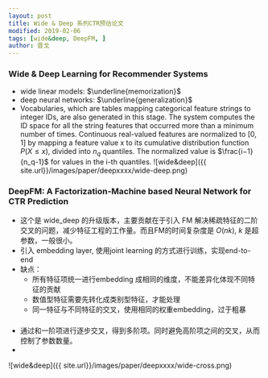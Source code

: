 ```yaml
---
layout: post
title: Wide & Deep 系列CTR预估论文
modified: 2019-02-06
tags: [wide&deep, DeepFM, ]
author: 晋戈
---
```


### Wide & Deep Learning for Recommender Systems
+ wide linear models:  $\underline{memorization}$
+ deep neural networks: $\underline{generalization}$
+ Vocabularies, which are tables mapping categorical feature strings to integer IDs, are also generated in this stage.
The system computes the ID space for all the string features
that occurred more than a minimum number of times. Continuous real-valued features are normalized to $[0, 1]$ by mapping a feature value x to its cumulative distribution function
$P(X \leq x)$, divided into $n_q$ quantiles. The normalized value
is $\frac{i−1}{n_q-1}$ for values in the i-th quantiles. 
![wide&deep]({{ site.url}}/images/paper/deepxxxx/wide-deep.png)

### DeepFM: A Factorization-Machine based Neural Network for CTR Prediction
+ 这个是 wide_deep 的升级版本，主要贡献在于引入 FM 解决稀疏特征的二阶交叉的问题，减少特征工程的工作量。而且FM的时间复杂度是 $O(nk)$, $k$ 是超参数，一般很小。
+ 引入 embedding layer, 使用joint learning 的方式进行训练，实现end-to-end
+ 缺点：
    * 所有特征项统一进行embedding 成相同的维度，不能差异化体现不同特征的贡献
    * 数值型特征需要先转化成类别型特征，才能处理
    * 同一特征与不同特征的交叉，使用相同的权重embedding，过于粗暴

### 
+ 通过和一阶项进行逐步交叉，得到多阶项。同时避免高阶项之间的交叉，从而控制了参数数量。
+ 
![wide&deep]({{ site.url}}/images/paper/deepxxxx/wide-cross.png)


